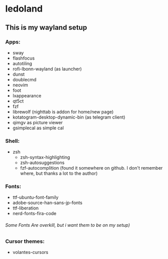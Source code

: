# ledoland

## This is my wayland setup

### Apps:
- sway
- flashfocus
- autotiling
- rofi-lbonn-wayland (as launcher)
- dunst
- doublecmd
- neovim
- foot
- lxappearance
- qt5ct
- fzf
- librewolf (nighttab is addon for home/new page)
- kotatogram-desktop-dynamic-bin (as telegram client)
- qimgv as picture viewer
- gsimplecal as simple cal


### Shell:
- zsh
  - zsh-syntax-highlighting
  - zsh-autosuggestions
  - fzf-autocomplition (found it somewhere on github. I don't remember where, but thanks a lot to the author)

### Fonts:
- ttf-ubuntu-font-family
- adobe-source-han-sans-jp-fonts
- ttf-liberation
- nerd-fonts-fira-code

###### Some Fonts Are overkill, but i want them to be on my setup)

### Cursor themes:
- volantes-cursors
